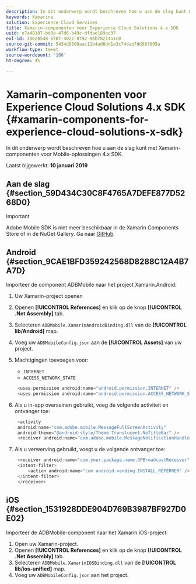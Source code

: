 ```yaml
---
description: In dit onderwerp wordt beschreven hoe u aan de slag kunt met Xamarin-componenten voor Mobile-oplossingen 4.x SDK.
keywords: Xamarine
solution: Experience Cloud Services
title: Xamarin-componenten voor Experience Cloud Solutions 4.x SDK
uuid: e7a48107-bd0e-47d6-b49c-dfdae189ac37
exl-id: 39628548-5787-4022-8792-86b78214a1c0
source-git-commit: 5434d8809aac11b4ad6dd1a3c74dae7dd98f095a
workflow-type: tm+mt
source-wordcount: '166'
ht-degree: 4%

---
```


# Xamarin-componenten voor Experience Cloud Solutions 4.x SDK {#xamarin-components-for-experience-cloud-solutions-x-sdk}

In dit onderwerp wordt beschreven hoe u aan de slag kunt met Xamarin-componenten voor Mobile-oplossingen 4.x SDK.

Laatst bijgewerkt: **10 januari 2019**

## Aan de slag {#section_59D434C30C8F4765A7DEFE877D5268D0}

>[!IMPORTANT]
>
>Adobe Mobile SDK is niet meer beschikbaar in de Xamarin Components Store of in de NuGet Gallery. Ga naar [GitHub](https://github.com/Adobe-Marketing-Cloud/mobile-services).

## Android {#section_9CAE1BFD359242568D8288C12A4B7A7D}

Importeer de component ADBMobile naar het project Xamarin.Android:

1. Uw Xamarin-project openen
1. Openen **[!UICONTROL References]** en klik op de knop **[!UICONTROL .Net Assembly]** tab.
1. Selecteren `ADBMobile.XamarinAndroidBinding.dll` van de **[!UICONTROL lib/Android]** map.
1. Voeg uw `ADBMobileConfig.json` aan de **[!UICONTROL Assets]** van uw project.
1. Machtigingen toevoegen voor:

   * `INTERNET`
   * `ACCESS_NETWORK_STATE`

   ```java
    <uses-permission android:name="android.permission.INTERNET" />
    <uses-permission android:name="android.permission.ACCESS_NETWORK_STATE" />
   ```

1. Als u in-app overseinen gebruikt, voeg de volgende activiteit en ontvanger toe:

   ```java
    <activity 
    android:name="com.adobe.mobile.MessageFullScreenActivity" 
    android:theme="@android:style/Theme.Translucent.NoTitleBar" />
    <receiver android:name="com.adobe.mobile.MessageNotificationHandler" />
   ```

1. Als u verwerving gebruikt, voegt u de volgende ontvanger toe:

   ```java
    <receiver android:name="com.your.package.name.GPBroadcastReceiver" android:exported="true">
    <intent-filter>
        <action android:name="com.android.vending.INSTALL_REFERRER" />
    </intent-filter>
    </receiver>
   ```

## iOS {#section_1531928DDE904D769B3987BF927D0E02}

Importeer de ADBMobile-component naar het Xamarin.iOS-project:

1. Open uw Xamarin-project.
1. Openen **[!UICONTROL References]** en klik op de knop **[!UICONTROL .Net Assembly]** tab.
1. Selecteren `ADBMobile.XamarinIOSBinding.dll` van de **[!UICONTROL lib/ios-unified]** map.
1. Voeg uw `ADBMobileConfig.json` aan het project.
